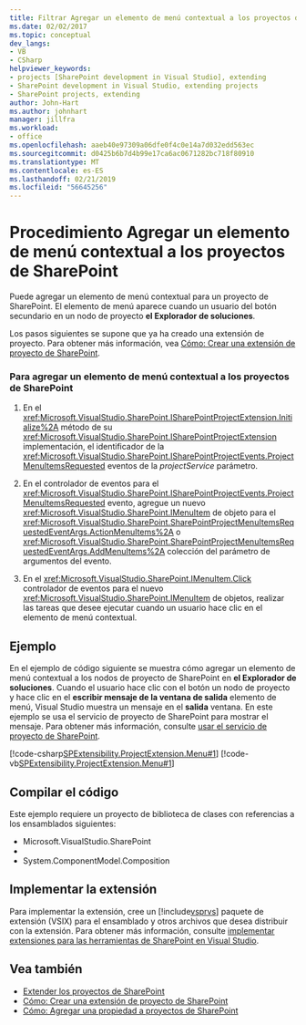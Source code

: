 ```yaml
---
title: Filtrar Agregar un elemento de menú contextual a los proyectos de SharePoint | Documentos de Microsoft
ms.date: 02/02/2017
ms.topic: conceptual
dev_langs:
- VB
- CSharp
helpviewer_keywords:
- projects [SharePoint development in Visual Studio], extending
- SharePoint development in Visual Studio, extending projects
- SharePoint projects, extending
author: John-Hart
ms.author: johnhart
manager: jillfra
ms.workload:
- office
ms.openlocfilehash: aaeb40e97309a06dfe0f4c0e14a7d032edd563ec
ms.sourcegitcommit: d0425b6b7d4b99e17ca6ac0671282bc718f80910
ms.translationtype: MT
ms.contentlocale: es-ES
ms.lasthandoff: 02/21/2019
ms.locfileid: "56645256"
---
```

# <a name="how-to-add-a-shortcut-menu-item-to-sharepoint-projects"></a>Procedimiento Agregar un elemento de menú contextual a los proyectos de SharePoint
  Puede agregar un elemento de menú contextual para un proyecto de SharePoint. El elemento de menú aparece cuando un usuario del botón secundario en un nodo de proyecto **el Explorador de soluciones**.

 Los pasos siguientes se supone que ya ha creado una extensión de proyecto. Para obtener más información, vea [Cómo: Crear una extensión de proyecto de SharePoint](../sharepoint/how-to-create-a-sharepoint-project-extension.md).

### <a name="to-add-a-shortcut-menu-item-to-sharepoint-projects"></a>Para agregar un elemento de menú contextual a los proyectos de SharePoint

1.  En el <xref:Microsoft.VisualStudio.SharePoint.ISharePointProjectExtension.Initialize%2A> método de su <xref:Microsoft.VisualStudio.SharePoint.ISharePointProjectExtension> implementación, el identificador de la <xref:Microsoft.VisualStudio.SharePoint.ISharePointProjectEvents.ProjectMenuItemsRequested> eventos de la *projectService* parámetro.

2.  En el controlador de eventos para el <xref:Microsoft.VisualStudio.SharePoint.ISharePointProjectEvents.ProjectMenuItemsRequested> evento, agregue un nuevo <xref:Microsoft.VisualStudio.SharePoint.IMenuItem> de objeto para el <xref:Microsoft.VisualStudio.SharePoint.SharePointProjectMenuItemsRequestedEventArgs.ActionMenuItems%2A> o <xref:Microsoft.VisualStudio.SharePoint.SharePointProjectMenuItemsRequestedEventArgs.AddMenuItems%2A> colección del parámetro de argumentos del evento.

3.  En el <xref:Microsoft.VisualStudio.SharePoint.IMenuItem.Click> controlador de eventos para el nuevo <xref:Microsoft.VisualStudio.SharePoint.IMenuItem> de objetos, realizar las tareas que desee ejecutar cuando un usuario hace clic en el elemento de menú contextual.

## <a name="example"></a>Ejemplo
 En el ejemplo de código siguiente se muestra cómo agregar un elemento de menú contextual a los nodos de proyecto de SharePoint en **el Explorador de soluciones**. Cuando el usuario hace clic con el botón un nodo de proyecto y hace clic en el **escribir mensaje de la ventana de salida** elemento de menú, Visual Studio muestra un mensaje en el **salida** ventana. En este ejemplo se usa el servicio de proyecto de SharePoint para mostrar el mensaje. Para obtener más información, consulte [usar el servicio de proyecto de SharePoint](../sharepoint/using-the-sharepoint-project-service.md).

 [!code-csharp[SPExtensibility.ProjectExtension.Menu#1](../sharepoint/codesnippet/CSharp/projectmenu/extension/projectitemextensionmenu.cs#1)]
 [!code-vb[SPExtensibility.ProjectExtension.Menu#1](../sharepoint/codesnippet/VisualBasic/projectmenu/extension/projectitemextensionmenu.vb#1)]

## <a name="compile-the-code"></a>Compilar el código
 Este ejemplo requiere un proyecto de biblioteca de clases con referencias a los ensamblados siguientes:

-   Microsoft.VisualStudio.SharePoint
-
-   System.ComponentModel.Composition

## <a name="deploy-the-extension"></a>Implementar la extensión
 Para implementar la extensión, cree un [!include[vsprvs](../sharepoint/includes/vsprvs-md.md)] paquete de extensión (VSIX) para el ensamblado y otros archivos que desea distribuir con la extensión. Para obtener más información, consulte [implementar extensiones para las herramientas de SharePoint en Visual Studio](../sharepoint/deploying-extensions-for-the-sharepoint-tools-in-visual-studio.md).

## <a name="see-also"></a>Vea también
- [Extender los proyectos de SharePoint](../sharepoint/extending-sharepoint-projects.md)
- [Cómo: Crear una extensión de proyecto de SharePoint](../sharepoint/how-to-create-a-sharepoint-project-extension.md)
- [Cómo: Agregar una propiedad a proyectos de SharePoint](../sharepoint/how-to-add-a-property-to-sharepoint-projects.md)
